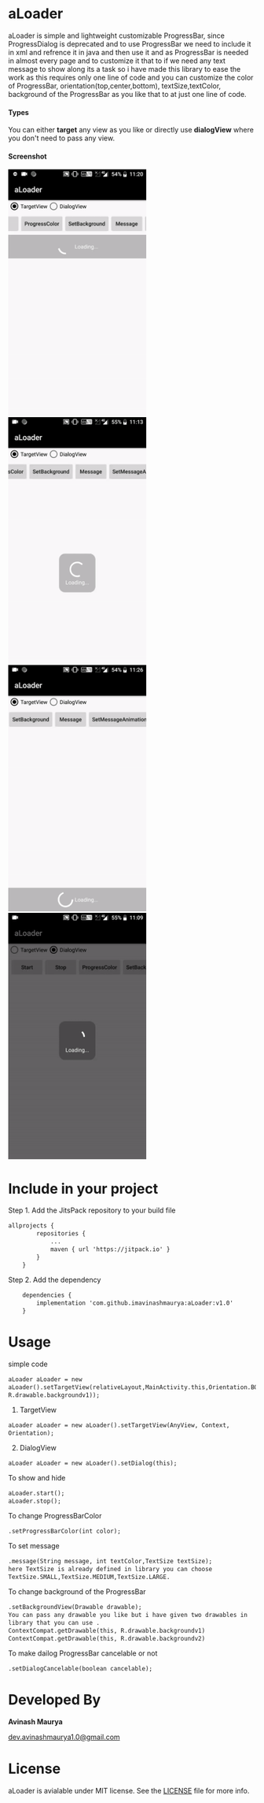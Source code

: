 # aLoader
aLoader is simple and lightweight customizable ProgressBar, since ProgressDialog is deprecated and to use ProgressBar we need to include it in xml and refrence it in java and then use it and as ProgressBar is needed in almost every page and to customize it that to if we need any text message to show along its a task so i have made this library to ease the work as this requires only one line of code and you can customize the color of ProgressBar, orientation(top,center,bottom), textSize,textColor, background of the ProgressBar as you like that to at just one line of code. 


#### Types 
You can either **target** any view as you like or directly use **dialogView** where you don't need to pass any view.

#### Screenshot
<img src="images/top.gif"  height="500" /><img src="images/center.gif"  height="500" /><img src="images/bottom.gif"  height="500" /><img src="images/dialog.gif"  height="500" />


# Include in your project


Step 1. Add the JitsPack repository to your build file
```
allprojects {
		repositories {
			...
			maven { url 'https://jitpack.io' }
		}
	}
  ```
  Step 2. Add the dependency
```
	dependencies {
		implementation 'com.github.imavinashmaurya:aLoader:v1.0'
	}
  ```
  
  
  # Usage
  
  
  simple code 
  ```
aLoader aLoader = new aLoader().setTargetView(relativeLayout,MainActivity.this,Orientation.BOTTOM).setProgressBarColor(Color.WHITE).message("Loading...",Color.WHITE,TextSize.SMALL).setBackgroundView(ContextCompat.getDrawable(this, R.drawable.backgroundv1));
```
  1. TargetView
  ```
  aLoader aLoader = new aLoader().setTargetView(AnyView, Context, Orientation);
  ```
  2. DialogView
  ```
  aLoader aLoader = new aLoader().setDialog(this);

  ```
  To show and hide 
  ```
  aLoader.start();
  aLoader.stop();
  ```
  To change ProgressBarColor
  ```
  .setProgressBarColor(int color);
  ```
  To set message 
  ```
  .message(String message, int textColor,TextSize textSize);
  here TextSize is already defined in library you can choose TextSize.SMALL,TextSize.MEDIUM,TextSize.LARGE.
  ```
  To change background of the ProgressBar
  ```
  .setBackgroundView(Drawable drawable);
  You can pass any drawable you like but i have given two drawables in library that you can use .
  ContextCompat.getDrawable(this, R.drawable.backgroundv1)
  ContextCompat.getDrawable(this, R.drawable.backgroundv2)
  ```
 To make dailog ProgressBar cancelable or not
 ```
 .setDialogCancelable(boolean cancelable);
 ```

# Developed By

 **Avinash Maurya**
 
 dev.avinashmaurya1.0@gmail.com 
 
 # License
 aLoader is avialable under MIT license. See the [LICENSE](LICENSE) file for more info.
